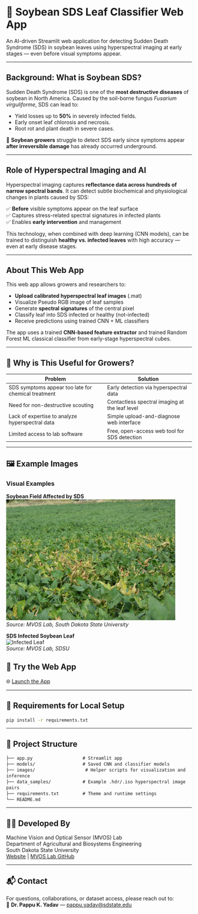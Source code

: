 # 🌱 Soybean SDS Leaf Classifier Web App

An AI-driven Streamlit web application for detecting Sudden Death Syndrome (SDS) in soybean leaves using hyperspectral imaging at early stages — even before visual symptoms appear.

---

##  Background: What is Soybean SDS?

Sudden Death Syndrome (SDS) is one of the **most destructive diseases** of soybean in North America. Caused by the soil-borne fungus *Fusarium virguliforme*, SDS can lead to:

- Yield losses up to **50%** in severely infected fields.
- Early onset leaf chlorosis and necrosis.
- Root rot and plant death in severe cases.

🌾 **Soybean growers** struggle to detect SDS early since symptoms appear **after irreversible damage** has already occurred underground.

---

## Role of Hyperspectral Imaging and AI

Hyperspectral imaging captures **reflectance data across hundreds of narrow spectral bands**. It can detect subtle biochemical and physiological changes in plants caused by SDS:

✅ **Before** visible symptoms appear on the leaf surface  
✅ Captures stress-related spectral signatures in infected plants  
✅ Enables **early intervention** and management

This technology, when combined with deep learning (CNN models), can be trained to distinguish **healthy vs. infected leaves** with high accuracy — even at early disease stages.

---

## About This Web App

This web app allows growers and researchers to:

- **Upload calibrated hyperspectral leaf images** (.mat)
- Visualize Pseudo RGB image of leaf samples
- Generate **spectral signatures** of the central pixel
- Classify leaf into SDS infected or healthy (not-infected)
- Receive predictions using trained CNN + ML classifiers

The app uses a trained **CNN-based feature extractor** and trained Random Forest ML classical classifier from early-stage hyperspectral cubes.

---

## 🌿 Why is This Useful for Growers?

| Problem | Solution |
|--------|----------|
| SDS symptoms appear too late for chemical treatment | Early detection via hyperspectral data |
| Need for non-destructive scouting | Contactless spectral imaging at the leaf level |
| Lack of expertise to analyze hyperspectral data | Simple upload-and-diagnose web interface |
| Limited access to lab software | Free, open-access web tool for SDS detection |

---

## 🖼 Example Images

### Visual Examples

**Soybean Field Affected by SDS**  
![Soybean SDS Field](images/sdsimg2.png)  
*Source: MVOS Lab, South Dakota State University*

**SDS Infected Soybean Leaf**  
![Infected Leaf](images/sdsimg1.png)  
*Source: MVOS Lab, SDSU*

## 🚀 Try the Web App

🌐 [Launch the App](https://sdsumvoslabsoybeansds.streamlit.app)

---

## 🧪 Requirements for Local Setup

```bash
pip install -r requirements.txt
```

---

## 📁 Project Structure

```
├── app.py                   # Streamlit app
├── models/                  # Saved CNN and classifier models
├── images/                   # Helper scripts for visualization and inference
├── data_samples/            # Example .hdr/.iso hyperspectral image pairs
├── requirements.txt         # Theme and runtime settings
└── README.md
```

---

## 👨‍🔬 Developed By

Machine Vision and Optical Sensor (MVOS) Lab  
Department of Agricultural and Biosystems Engineering  
South Dakota State University  
[Website](https://www.sdstate.edu/agricultural-biosystems-engineering) | [MVOS Lab GitHub](https://github.com/mvoslab)

---

## 📬 Contact

For questions, collaborations, or dataset access, please reach out to:  
📧 **Dr. Pappu K. Yadav** — pappu.yadav@sdstate.edu



